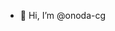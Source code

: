 - 👋 Hi, I’m @onoda-cg


<!---
onoda-cg/onoda-cg is a ✨ special ✨ repository because its `README.md` (this file) appears on your GitHub profile.
You can click the Preview link to take a look at your changes.
--->
